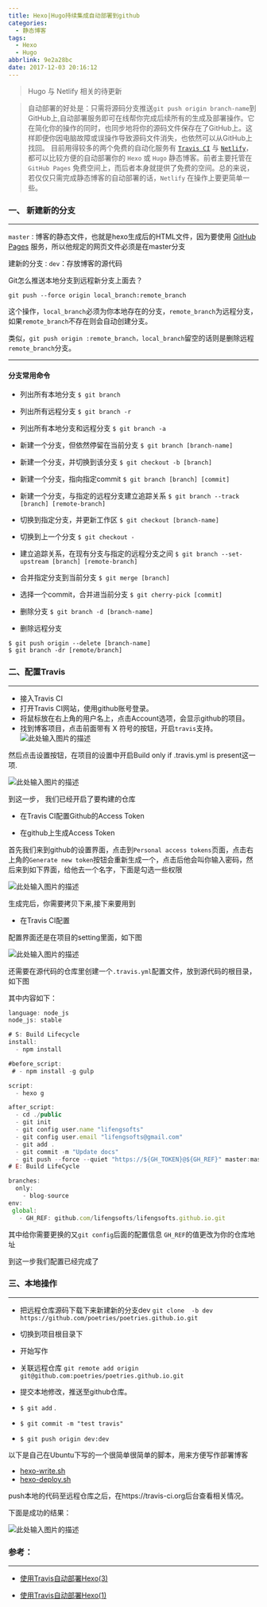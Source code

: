 ```yaml
---
title: Hexo|Hugo持续集成自动部署到github
categories:
  - 静态博客
tags:
  - Hexo
  - Hugo
abbrlink: 9e2a28bc
date: 2017-12-03 20:16:12
---
```


> Hugo 与 Netlify 相关的待更新  


> 自动部署的好处是：只需将源码分支推送`git push origin branch-name`到GitHub上,自动部署服务即可在线帮你完成后续所有的生成及部署操作。它在简化你的操作的同时，也同步地将你的源码文件保存在了GitHub上。这样即便你因电脑故障或误操作导致源码文件消失，也依然可以从GitHub上找回。
> 目前用得较多的两个免费的自动化服务有 [`Travis CI`](https://travis-ci.org/) 与 [`Netlify`](https://www.netlify.com/)，都可以比较方便的自动部署你的 `Hexo` 或 `Hugo` 静态博客。前者主要托管在 `GitHub Pages` 免费空间上，而后者本身就提供了免费的空间。总的来说，若仅仅只需完成静态博客的自动部署的话，`Netlify` 在操作上要更简单一些。

<!--more-->

### **一、 新建新的分支**
---

`master：`博客的静态文件，也就是hexo生成后的HTML文件，因为要使用 [GitHub Pages](https://pages.github.com/) 服务，所以他规定的网页文件必须是在master分支


建新的分支`：dev`：存放博客的源代码


Git怎么推送本地分支到远程新分支上面去？

`git push --force origin local_branch:remote_branch`

这个操作，`local_branch`必须为你本地存在的分支，`remote_branch`为远程分支，如果`remote_branch`不存在则会自动创建分支。

类似，`git push origin :remote_branch，local_branch`留空的话则是删除远程`remote_branch`分支。

---

#### **分支常用命令**

- 列出所有本地分支
`$ git branch`

- 列出所有远程分支
`$ git branch -r`

- 列出所有本地分支和远程分支
`$ git branch -a`

- 新建一个分支，但依然停留在当前分支
`$ git branch [branch-name]`

- 新建一个分支，并切换到该分支
`$ git checkout -b [branch]`

- 新建一个分支，指向指定commit
`$ git branch [branch] [commit]`

- 新建一个分支，与指定的远程分支建立追踪关系
`$ git branch --track [branch] [remote-branch]`

- 切换到指定分支，并更新工作区
`$ git checkout [branch-name]`

- 切换到上一个分支
`$ git checkout -`

- 建立追踪关系，在现有分支与指定的远程分支之间
`$ git branch --set-upstream [branch] [remote-branch]`

- 合并指定分支到当前分支
`$ git merge [branch]`

- 选择一个commit，合并进当前分支
`$ git cherry-pick [commit]`

- 删除分支
`$ git branch -d [branch-name]`

- 删除远程分支
```
$ git push origin --delete [branch-name]
$ git branch -dr [remote/branch]
```


### **二、配置Travis**
---

- 接入Travis CI
 - 打开Travis CI网站，使用github账号登录。
 - 将鼠标放在右上角的用户名上，点击Account选项，会显示github的项目。
 - 找到博客项目，点击前面带有 X 符号的按钮，开启`travis`支持。
![此处输入图片的描述][1]


然后点击设置按钮，在项目的设置中开启Build only if .travis.yml is present这一项.

![此处输入图片的描述][2]

到这一步， 我们已经开启了要构建的仓库

- 在Travis CI配置Github的Access Token

 - 在github上生成Access Token

首先我们来到github的设置界面，点击到`Personal access tokens`页面，点击右上角的`Generate new token`按钮会重新生成一个，点击后他会叫你输入密码，然后来到如下界面，给他去一个名字，下面是勾选一些权限

![此处输入图片的描述][3]
 
 生成完后，你需要拷贝下来,接下来要用到
 
 - 在Travis CI配置

配置界面还是在项目的setting里面，如下图

![此处输入图片的描述][4]

还需要在源代码的仓库里创建一个`.travis.yml`配置文件，放到源代码的根目录，如下图
  
其中内容如下：

```javascript
language: node_js
node_js: stable

# S: Build Lifecycle
install:
  - npm install

#before_script:
 # - npm install -g gulp

script:
  - hexo g

after_script:
  - cd ./public
  - git init
  - git config user.name "lifengsofts"
  - git config user.email "lifengsofts@gmail.com"
  - git add .
  - git commit -m "Update docs"
  - git push --force --quiet "https://${GH_TOKEN}@${GH_REF}" master:master
# E: Build LifeCycle

branches:
  only:
    - blog-source
env:
 global:
   - GH_REF: github.com/lifengsofts/lifengsofts.github.io.git

```


其中给你需要更换的又`git config`后面的配置信息
`GH_REF`的值更改为你的仓库地址

到这一步我们配置已经完成了

### **三、本地操作**
---

- 把远程仓库源码下载下来新建新的分支dev  `git clone  -b dev https://github.com/poetries/poetries.github.io.git `
- 切换到项目根目录下
- 开始写作
- 关联远程仓库 `git remote add origin git@github.com:poetries/poetries.github.io.git`
- 提交本地修改，推送至github仓库。

- `$ git add` .
- `$ git commit -m "test travis"`
- `$ git push origin dev:dev`


以下是自己在Ubuntu下写的一个很简单很简单的脚本，用来方便写作部署博客

- [hexo-write.sh](https://github.com/poetries/poetries.github.io/blob/dev/hexo-write.sh)
- [hexo-deploy.sh](https://github.com/poetries/poetries.github.io/blob/dev/hexo-deploy.sh)


push本地的代码至远程仓库之后，在https://travis-ci.org后台查看相关情况。

下面是成功的结果：

![此处输入图片的描述][5]


### **参考：**
---

- [使用Travis自动部署Hexo(3)][6]
- [使用Travis自动部署Hexo(1)][7]


  [1]: http://upload-images.jianshu.io/upload_images/1152636-241d2155adb0eb9c.png?imageMogr2/auto-orient/strip%7CimageView2/2/w/1240
  [2]: http://seayxu.github.io/static/images/hexo-with-travisci-setting.jpg
  [3]: http://upload-images.jianshu.io/upload_images/1152636-a16de8c027bf5091.png?imageMogr2/auto-orient/strip%7CimageView2/2/w/1240
  [4]: http://upload-images.jianshu.io/upload_images/1152636-9ba41b1ba943f624.png?imageMogr2/auto-orient/strip%7CimageView2/2/w/1240
  [5]: http://upload-images.jianshu.io/upload_images/1628444-3fa39b6aab6aefc7.png?imageMogr2/auto-orient/strip%7CimageView2/2/w/1240
  [6]: http://www.jianshu.com/p/fff7b3384f46#
  [7]: http://www.jianshu.com/p/7f05b452fd3a#
